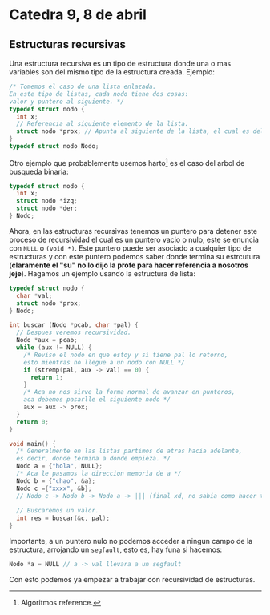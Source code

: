 # Catedra 9, 8 de abril

## Estructuras recursivas

Una estructura recursiva es un tipo de estructura donde una o mas variables son del mismo tipo de la estructura creada. Ejemplo:

``` c
/* Tomemos el caso de una lista enlazada.
En este tipo de listas, cada nodo tiene dos cosas:
valor y puntero al siguiente. */
typedef struct nodo {
  int x;
  // Referencia al siguiente elemento de la lista.
  struct nodo *prox; // Apunta al siguiente de la lista, el cual es del mismo tipo.
} 
typedef struct nodo Nodo;
```

Otro ejemplo que probablemente usemos harto[^1] es el caso del arbol de busqueda binaria:

``` c
typedef struct nodo {
  int x;
  struct nodo *izq;
  struct nodo *der;
} Nodo;
```

Ahora, en las estructuras recursivas tenemos un puntero para detener este proceso de recursividad el cual es un puntero vacio o nulo, este se enuncia con `NULL` o `(void *)`. Este puntero puede ser asociado a cualquier tipo de estructuras y con este puntero podemos saber donde termina su estrcutura (**claramente el "su" no lo dijo la profe para hacer referencia a nosotros jeje**). Hagamos un ejemplo usando la estructura de lista:

``` c
typedef struct nodo {
  char *val;
  struct nodo *prox;
} Nodo;

int buscar (Nodo *pcab, char *pal) {
  // Despues veremos recursividad.
  Nodo *aux = pcab;
  while (aux != NULL) {
    /* Reviso el nodo en que estoy y si tiene pal lo retorno,
    esto mientras no llegue a un nodo con NULL */
    if (stremp(pal, aux -> val) == 0) {
      return 1;
    }
    /* Aca no nos sirve la forma normal de avanzar en punteros, 
    aca debemos pasarlle el siguiente nodo */
    aux = aux -> prox;
  }
  return 0;
}

void main() {
  /* Generalmente en las listas partimos de atras hacia adelante, 
  es decir, donde termina a donde empieza. */
  Nodo a = {"hola", NULL};
  /* Aca le pasamos la direccion memoria de a */
  Nodo b = {"chao", &a};
  Nodo c ={"xxxx", &b};
  // Nodo c -> Nodo b -> Nodo a -> ||| (final xd, no sabia como hacer tierra jeje)
  
  // Buscaremos un valor.
  int res = buscar(&c, pal);
}
```

Importante, a un puntero nulo no podemos acceder a ningun campo de la estructura, arrojando un `segfault`, esto es, hay funa si hacemos:

``` c
Nodo *a = NULL // a -> val llevara a un segfault
```

Con esto podemos ya empezar a trabajar con recursividad de estructuras.

[^1]: Algoritmos reference.
